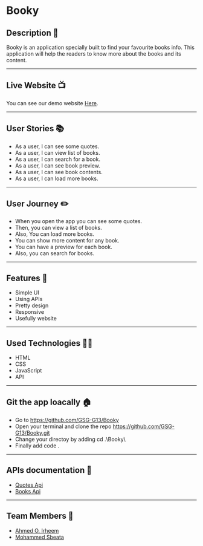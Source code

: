 # Booky

## Description 📖

Booky is an application specially built to find your favourite books info. This application will help the readers to know more about the books and its content.


---

## Live Website 📺

You can see our demo website [Here](https://gsgg13.github.io/Booky/).


---


## User Stories 📚

* As a user, I can see some quotes.
* As a user, I can view list of books.
* As a user, I can search for a book.
* As a user, I can see book preview.
* As a user, I can see book contents.
* As a user, I can load more books.


---

## User Journey ✏️

* When you open the app you can see some quotes.
* Then, you can view a list of books.
* Also, You can load more books.
* You can show more content for any book.
* You can have a preview for each book.
* Also, you can search for books.

---
## Features 🌟

* Simple UI
* Using APIs
* Pretty design
* Responsive
* Usefully website


---

## Used Technologies 👨‍💻

* HTML
* CSS
* JavaScript
* API

---

## Git the app loacally 🏠

* Go to https://github.com/GSG-G13/Booky
* Open your terminal and clone the repo https://github.com/GSG-G13/Booky.git
* Change your directoy by adding cd .\Booky\
* Finally add code .


---

## APIs documentation 🤖

* [Quotes Api](https://github.com/lukePeavey/quotable#get-random-quote)
* [Books Api](https://developers.google.com/books)


---

## Team Members 🙋

* [Ahmed O. Irheem](https://github.com/ahmedirheem)
* [Mohammed Sbeata](https://github.com/Mohammed-Sbeata)